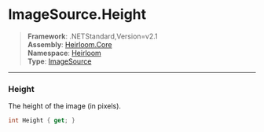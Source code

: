 # ImageSource.Height

> **Framework**: .NETStandard,Version=v2.1  
> **Assembly**: [Heirloom.Core][0]  
> **Namespace**: [Heirloom][0]  
> **Type**: [ImageSource][1]  

--------------------------------------------------------------------------------

### Height

The height of the image (in pixels).

```cs
int Height { get; }
```

[0]: ..\Heirloom.Core.md
[1]: Heirloom.ImageSource.md

